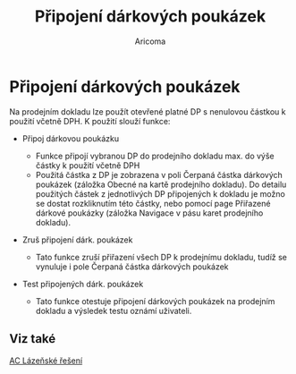 ﻿---
    title: "Připojení dárkových poukázek"
    author: Aricoma
    ms.date: 04/30/2018
    ms.topic: article
    ms.prod: dynamics-nav-2017
    ms.contentlocale: cs-cz
    ms.lasthandoff: 04/30/2018
---

# Připojení dárkových poukázek

Na prodejním dokladu lze použít otevřené platné DP s nenulovou částkou k použití včetně DPH. K použití slouží funkce:
-	Připoj dárkovou poukázku
	- 	Funkce připojí vybranou DP do prodejního dokladu max. do výše částky k použití včetně DPH
	- 	Použitá částka z DP je zobrazena v poli Čerpaná částka dárkových poukázek (záložka Obecné na kartě prodejního dokladu). Do detailu použitých částek z jednotlivých DP připojených k dokladu je možno se dostat rozkliknutím této částky, nebo pomocí page Přiřazené dárkové poukázky (záložka Navigace v pásu karet prodejního dokladu).

-	Zruš připojení dárk. poukázek
	- 	Tato funkce zruší přiřazení všech DP k prodejnímu dokladu, tudíž se vynuluje i pole Čerpaná částka dárkových poukázek

-	Test připojených dárk. poukázek
	- 	Tato funkce otestuje připojení dárkových poukázek na prodejním dokladu a výsledek testu oznámí uživateli. 



## <a name="see-also"></a>Viz také
[AC Lázeňské řešení](ac-spa-solution.md)